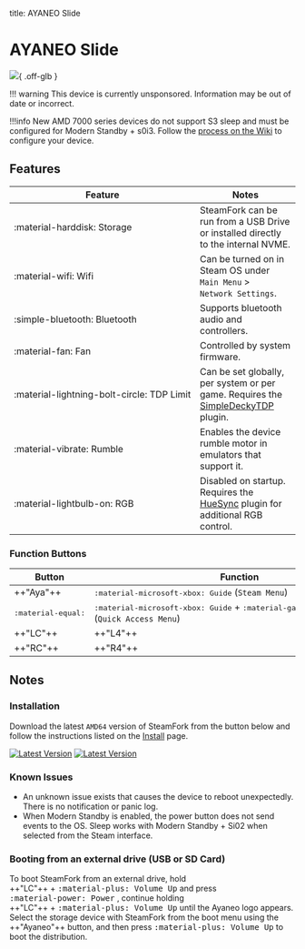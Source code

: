 title: AYANEO Slide

<style>
  code {white-space: nowrap;}
  kbd {white-space: nowrap;}
  no-wrap {white-space: nowrap;}
</style>

# AYANEO Slide

![](../../_inc/images/devices/ayaneo-slide.png){ .off-glb }

!!! warning
    This device is currently unsponsored.
    Information may be out of date or incorrect.

!!!info
    New AMD 7000 series devices do not support S3 sleep and must be configured for Modern Standby + s0i3.
    Follow the [process on the Wiki](https://wiki.steamfork.org/troubleshooting/#enabling-modern-sleep-on-7000-series-amd-based-devices) to configure your device.

## Features

| Feature | Notes |
| -- | -- |
| <no-wrap>:material-harddisk: Storage</no-wrap> | SteamFork can be run from a USB Drive or installed directly to the internal NVME. 
| <no-wrap>:material-wifi: Wifi</no-wrap> | Can be turned on in Steam OS under `Main Menu` > `Network Settings`. |
| <no-wrap>:simple-bluetooth: Bluetooth</no-wrap> | Supports bluetooth audio and controllers. |
| <no-wrap>:material-fan: Fan</no-wrap> | Controlled by system firmware. |
| <no-wrap>:material-lightning-bolt-circle: TDP Limit</no-wrap> | Can be set globally, per system or per game. Requires the [SimpleDeckyTDP](https://github.com/SteamFork/SimpleDeckyTDP) plugin.|
| <no-wrap>:material-vibrate: Rumble</no-wrap> | Enables the device rumble motor in emulators that support it. |
| <no-wrap>:material-lightbulb-on: RGB</no-wrap> | Disabled on startup. Requires the [HueSync](https://github.com/honjow/HueSync) plugin for additional RGB control.|

### Function Buttons

| Button | Function |
| -- | -- |
| ++"Aya"++ | <kbd>:material-microsoft-xbox: Guide</kbd> <no-wrap>(`Steam Menu`)</no-wrap> |
| <kbd>:material-equal:</kbd> | <no-wrap><kbd>:material-microsoft-xbox: Guide</kbd> + <kbd>:material-gamepad-circle-down: A</kbd></no-wrap> <no-wrap>(`Quick Access Menu`)</no-wrap> |
| ++"LC"++ | ++"L4"++ |
| ++"RC"++ | ++"R4"++ |

## Notes

### Installation

Download the latest `AMD64` version of SteamFork from the button below and follow the instructions listed on the [Install](../../../play/install/) page.

[![Latest Version](https://img.shields.io/github/release/SteamFork/distribution.svg?labelColor=111111&color=5998FF&label=Latest&style=flat#only-light)](https://github.com/SteamFork/distribution/releases/latest)
[![Latest Version](https://img.shields.io/github/release/SteamFork/distribution.svg?labelColor=dddddd&color=5998FF&label=Latest&style=flat#only-dark)](https://github.com/SteamFork/distribution/releases/latest)

### Known Issues

* An unknown issue exists that causes the device to reboot unexpectedly.  There is no notification or panic log.
* When Modern Standby is enabled, the power button does not send events to the OS.  Sleep works with Modern Standby + Si02 when selected from the Steam interface.

### Booting from an external drive (USB or SD Card)

To boot SteamFork from an external drive, hold <no-wrap>++"LC"++ + <kbd>:material-plus: Volume Up</kbd></no-wrap> and press <kbd>:material-power: Power</kbd> ,
continue holding <no-wrap>++"LC"++ + <kbd>:material-plus: Volume Up</kbd></no-wrap> until the Ayaneo logo appears.
Select the storage device with SteamFork from the boot menu using the ++"Ayaneo"++ button, and then press <kbd>:material-plus: Volume Up</kbd> to boot the distribution.
